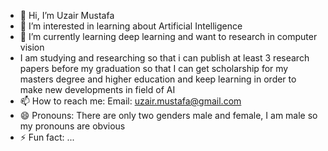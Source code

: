 - 👋 Hi, I’m Uzair Mustafa
- 👀 I’m interested in learning about Artificial Intelligence 
- 🌱 I’m currently learning deep learning and want to research in computer vision 
- I am studying and researching so that i can publish at least 3 research papers before
  my graduation so that I can get scholarship for my masters degree and higher education
  and keep learning in order to make new developments in field of AI 
- 📫 How to reach me:
  Email: uzair.mustafa@gmail.com
- 😄 Pronouns: There are only two genders male and female, I am male so my pronouns are obvious
- ⚡ Fun fact: ...

<!---
Uzyr08/Uzyr08 is a ✨ special ✨ repository because its `README.md` (this file) appears on your GitHub profile.
You can click the Preview link to take a look at your changes.
--->

